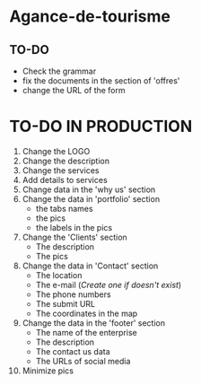 # Agance-de-tourisme

## TO-DO
* Check the grammar
* fix the documents in the section of 'offres'
* change the URL of the form



# TO-DO **IN PRODUCTION**
1. Change the LOGO
2. Change the description
3. Change the services
4. Add details to services
5. Change data in the 'why us' section
6. Change the data in 'portfolio' section 
    * the tabs names
    * the pics
    * the labels in the pics
7. Change the 'Clients' section
    * The description
    * The pics
8. Change the data in 'Contact' section
    * The location
    * The e-mail (_Create one if doesn't exist_)
    * The phone numbers
    * The submit URL
    * The coordinates in the map
9. Change the data in the 'footer' section
    * The name of the enterprise
    * The description
    * The contact us data
    * The URLs of social media
10. Minimize pics